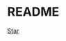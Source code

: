 # README

<!-- Place this tag where you want the button to render. -->
<a class="github-button" href="https://github.com/jaeyounkim/models-wiki" data-icon="octicon-star" data-show-count="true" aria-label="Star jaeyounkim/models-wiki on GitHub">Star</a>
<!-- Place this tag in your head or just before your close body tag. -->
<script async defer src="https://buttons.github.io/buttons.js"></script>
